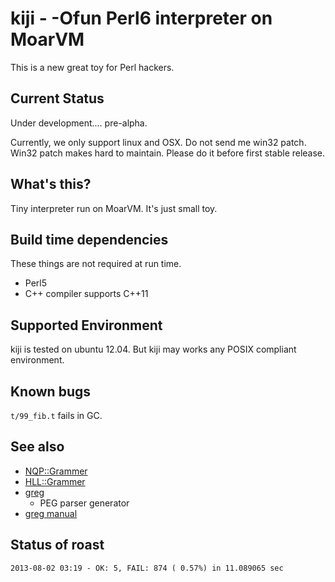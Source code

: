 kiji - -Ofun Perl6 interpreter on MoarVM
=========================================

This is a new great toy for Perl hackers.

Current Status
--------------

Under development.... pre-alpha.

Currently, we only support linux and OSX. Do not send me win32 patch.
Win32 patch makes hard to maintain. Please do it before first stable release.

What's this?
-------------

Tiny interpreter run on MoarVM. It's just small toy.

Build time dependencies
-----------------------

These things are not required at run time.

 * Perl5
 * C++ compiler supports C++11

Supported Environment
---------------------

kiji is tested on ubuntu 12.04. But kiji may works any POSIX compliant environment.

Known bugs
----------

`t/99_fib.t` fails in GC.

See also
--------

 * [NQP::Grammer](https://github.com/perl6/nqp/blob/master/src/NQP/Grammar.nqp)
 * [HLL::Grammer](https://github.com/perl6/nqp/blob/master/src/HLL/Grammar.nqp)
 * [greg](https://github.com/nddrylliog/greg)
   * PEG parser generator
 * [greg manual](http://piumarta.com/software/peg/peg.1.html)

Status of roast
---------------

    2013-08-02 03:19 - OK: 5, FAIL: 874 ( 0.57%) in 11.089065 sec

